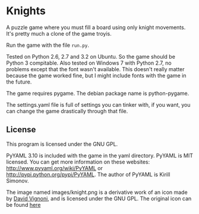 Knights
=======

A puzzle game where you must fill a board using only knight movements. It's pretty much a clone of the game troyis.

Run the game with the file `run.py`.

Tested on Python 2.6, 2.7 and 3.2 on Ubuntu. So the game should be Python 3 compitable.
Also tested on Windows 7 with Python 2.7, no problems except that the font wasn't available. This doesn't really matter because the game worked fine, but I might include fonts with the game in the future.

The game requires pygame. The debian package name is python-pygame.

The settings.yaml file is full of settings you can tinker with, if you want, you can change the game drastically through that file.

License
--
This program is licensed under the  GNU GPL.

PyYAML 3.10 is included with the game in the yaml directory. PyYAML is MIT licensed. You can get more information on these websites: http://www.pyyaml.org/wiki/PyYAML or http://pypi.python.org/pypi/PyYAML.
The author of PyYAML is Kirill Simonov.

The image named images/knight.png is a derivative work of an icon made by [David Vignoni](http://www.icon-king.com/), and is licensed under the GNU GPL. The original icon can be found [here](http://findicons.com/icon/227177/package_games_strategy?id=376136)
